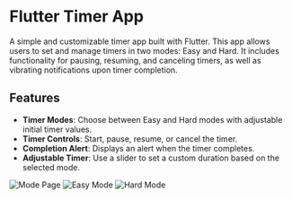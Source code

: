 # Flutter Timer App

A simple and customizable timer app built with Flutter. This app allows users to set and manage timers in two modes: Easy and Hard. It includes functionality for pausing, resuming, and canceling timers, as well as vibrating notifications upon timer completion.

## Features
- **Timer Modes**: Choose between Easy and Hard modes with adjustable initial timer values.
- **Timer Controls**: Start, pause, resume, or cancel the timer.
- **Completion Alert**: Displays an alert when the timer completes.
- **Adjustable Timer**: Use a slider to set a custom duration based on the selected mode.


![Mode Page](screenshots/selectmode)
![Easy Mode](screenshots/easymode/WhatsAppImage2024-10-28at23.25.08(3).jpeg)
![Hard Mode](screenshots/hardmode)

